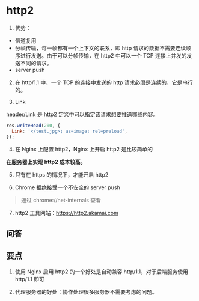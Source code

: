# http2

1. 优势：

- 信道复用
- 分帧传输，每一帧都有一个上下文的联系，即 http 请求的数据不需要连续顺序进行发送。由于可以分帧传输，在 http2 中可以一个 TCP 连接上并发的发送不同的请求。
- server push

2. 在 http/1.1 中，一个 TCP 的连接中发送的 http 请求必须是连续的，它是串行的。

3. Link

header/Link 是 http2 定义中可以指定该请求想要推送哪些内容。

```js
res.writeHead(200, {
  Link: '</test.jpg>; as=image; rel=preload',
});
```

4. 在 Nginx 上配置 http2，Nginx 上开启 http2 是比较简单的

**在服务器上实现 http2 成本较高。**

5. 只有在 https 的情况下，才能开启 http2

6. Chrome 拒绝接受一个不安全的 server push

> 通过 chrome://net-internals 查看

7. http2 工具网站：https://http2.akamai.com

## 问答

## 要点

1. 使用 Nginx 启用 http2 的一个好处是自动兼容 http/1.1，对于后端服务使用 http/1.1 即可

2. 代理服务器的好处：协作处理很多服务器不需要考虑的问题。
